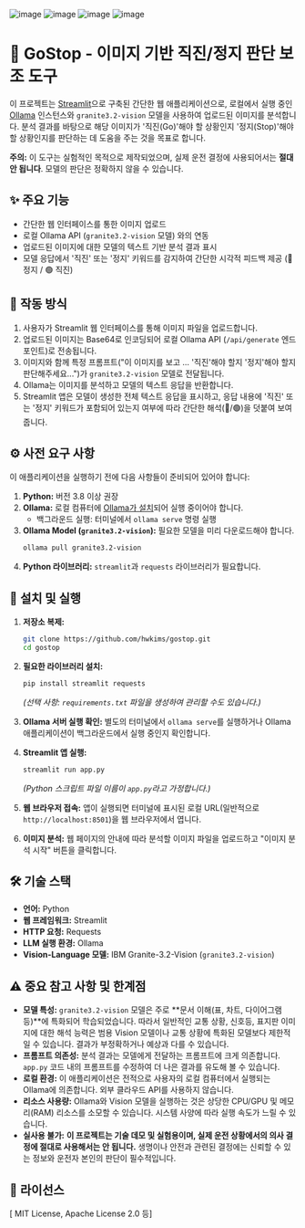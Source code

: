 ![image](https://github.com/user-attachments/assets/abfc0341-2bb6-40d5-900c-0b99c6ee93a1)
![image](https://github.com/user-attachments/assets/200b5d56-9b72-4bd5-9ffc-25c16592a8c5)
![image](https://github.com/user-attachments/assets/8512c831-2c3e-41f6-9054-deb97045ffba)
![image](https://github.com/user-attachments/assets/cd1866ef-00e7-40e0-8be3-bb09d6f7c20f)

# 🚦 GoStop - 이미지 기반 직진/정지 판단 보조 도구

이 프로젝트는 [Streamlit](https://streamlit.io/)으로 구축된 간단한 웹 애플리케이션으로, 로컬에서 실행 중인 [Ollama](https://ollama.com/) 인스턴스와 `granite3.2-vision` 모델을 사용하여 업로드된 이미지를 분석합니다. 분석 결과를 바탕으로 해당 이미지가 '직진(Go)'해야 할 상황인지 '정지(Stop)'해야 할 상황인지를 판단하는 데 도움을 주는 것을 목표로 합니다.

**주의:** 이 도구는 실험적인 목적으로 제작되었으며, 실제 운전 결정에 사용되어서는 **절대 안 됩니다**. 모델의 판단은 정확하지 않을 수 있습니다.

## ✨ 주요 기능

*   간단한 웹 인터페이스를 통한 이미지 업로드
*   로컬 Ollama API (`granite3.2-vision` 모델) 와의 연동
*   업로드된 이미지에 대한 모델의 텍스트 기반 분석 결과 표시
*   모델 응답에서 '직진' 또는 '정지' 키워드를 감지하여 간단한 시각적 피드백 제공 (🔴 정지 / 🟢 직진)

## 🤔 작동 방식

1.  사용자가 Streamlit 웹 인터페이스를 통해 이미지 파일을 업로드합니다.
2.  업로드된 이미지는 Base64로 인코딩되어 로컬 Ollama API (`/api/generate` 엔드포인트)로 전송됩니다.
3.  이미지와 함께 특정 프롬프트("이 이미지를 보고 ... '직진'해야 할지 '정지'해야 할지 판단해주세요...")가 `granite3.2-vision` 모델로 전달됩니다.
4.  Ollama는 이미지를 분석하고 모델의 텍스트 응답을 반환합니다.
5.  Streamlit 앱은 모델이 생성한 전체 텍스트 응답을 표시하고, 응답 내용에 '직진' 또는 '정지' 키워드가 포함되어 있는지 여부에 따라 간단한 해석(🔴/🟢)을 덧붙여 보여줍니다.

## ⚙️ 사전 요구 사항

이 애플리케이션을 실행하기 전에 다음 사항들이 준비되어 있어야 합니다:

1.  **Python:** 버전 3.8 이상 권장
2.  **Ollama:** 로컬 컴퓨터에 [Ollama가 설치](https://ollama.com/)되어 실행 중이어야 합니다.
    *   백그라운드 실행: 터미널에서 `ollama serve` 명령 실행
3.  **Ollama Model (`granite3.2-vision`):** 필요한 모델을 미리 다운로드해야 합니다.
    ```bash
    ollama pull granite3.2-vision
    ```
4.  **Python 라이브러리:** `streamlit`과 `requests` 라이브러리가 필요합니다.

## 🚀 설치 및 실행

1.  **저장소 복제:**
    ```bash
    git clone https://github.com/hwkims/gostop.git
    cd gostop
    ```

2.  **필요한 라이브러리 설치:**
    ```bash
    pip install streamlit requests
    ```
    *(선택 사항: `requirements.txt` 파일을 생성하여 관리할 수도 있습니다.)*

3.  **Ollama 서버 실행 확인:**
    별도의 터미널에서 `ollama serve`를 실행하거나 Ollama 애플리케이션이 백그라운드에서 실행 중인지 확인합니다.

4.  **Streamlit 앱 실행:**
    ```bash
    streamlit run app.py
    ```
    *(Python 스크립트 파일 이름이 `app.py`라고 가정합니다.)*

5.  **웹 브라우저 접속:**
    앱이 실행되면 터미널에 표시된 로컬 URL(일반적으로 `http://localhost:8501`)을 웹 브라우저에서 엽니다.

6.  **이미지 분석:**
    웹 페이지의 안내에 따라 분석할 이미지 파일을 업로드하고 "이미지 분석 시작" 버튼을 클릭합니다.

## 🛠️ 기술 스택

*   **언어:** Python
*   **웹 프레임워크:** Streamlit
*   **HTTP 요청:** Requests
*   **LLM 실행 환경:** Ollama
*   **Vision-Language 모델:** IBM Granite-3.2-Vision (`granite3.2-vision`)

## ⚠️ 중요 참고 사항 및 한계점

*   **모델 특성:** `granite3.2-vision` 모델은 주로 **문서 이해(표, 차트, 다이어그램 등)**에 특화되어 학습되었습니다. 따라서 일반적인 교통 상황, 신호등, 표지판 이미지에 대한 해석 능력은 범용 Vision 모델이나 교통 상황에 특화된 모델보다 제한적일 수 있습니다. 결과가 부정확하거나 예상과 다를 수 있습니다.
*   **프롬프트 의존성:** 분석 결과는 모델에게 전달하는 프롬프트에 크게 의존합니다. `app.py` 코드 내의 프롬프트를 수정하여 더 나은 결과를 유도해 볼 수 있습니다.
*   **로컬 환경:** 이 애플리케이션은 전적으로 사용자의 로컬 컴퓨터에서 실행되는 Ollama에 의존합니다. 외부 클라우드 API를 사용하지 않습니다.
*   **리소스 사용량:** Ollama와 Vision 모델을 실행하는 것은 상당한 CPU/GPU 및 메모리(RAM) 리소스를 소모할 수 있습니다. 시스템 사양에 따라 실행 속도가 느릴 수 있습니다.
*   **실사용 불가:** **이 프로젝트는 기술 데모 및 실험용이며, 실제 운전 상황에서의 의사 결정에 절대로 사용해서는 안 됩니다.** 생명이나 안전과 관련된 결정에는 신뢰할 수 있는 정보와 운전자 본인의 판단이 필수적입니다.

## 📄 라이선스

[  MIT License, Apache License 2.0 등] 
